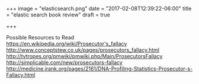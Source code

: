 +++
image = "elasticsearch.png"
date = "2017-02-08T12:39:22-06:00"
title = "elastic search book review"
draft = true

+++

Possible Resources to Read
https://en.wikipedia.org/wiki/Prosecutor's_fallacy
http://www.conceptstew.co.uk/pages/prosecutors_fallacy.html
http://tvtropes.org/pmwiki/pmwiki.php/Main/ProsecutorsFallacy
http://simplicable.com/new/prosecutors-fallacy
http://medicine.jrank.org/pages/2161/DNA-Profiling-Statistics-Prosecutor-s-Fallacy.html

